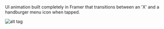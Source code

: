 UI animation built completely in Framer that transitions between an 'X' and a handburger menu icon when tapped.


![alt tag](https://d13yacurqjgara.cloudfront.net/users/145072/screenshots/2572175/menu.gif)
